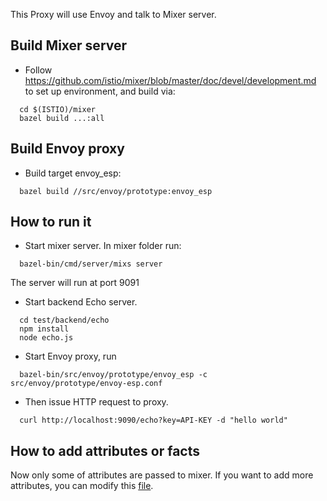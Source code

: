 
This Proxy will use Envoy and talk to Mixer server. 


## Build Mixer server

* Follow https://github.com/istio/mixer/blob/master/doc/devel/development.md to set up environment, and build via:

```
  cd $(ISTIO)/mixer
  bazel build ...:all
```
  
## Build Envoy proxy

* Build target envoy_esp:

```
  bazel build //src/envoy/prototype:envoy_esp
```

## How to run it

* Start mixer server. In mixer folder run:

```
  bazel-bin/cmd/server/mixs server
```
  
  The server will run at port 9091

* Start backend Echo server.

```
  cd test/backend/echo
  npm install
  node echo.js
```

* Start Envoy proxy, run

```
  bazel-bin/src/envoy/prototype/envoy_esp -c src/envoy/prototype/envoy-esp.conf
```
  
* Then issue HTTP request to proxy.

```
  curl http://localhost:9090/echo?key=API-KEY -d "hello world"
```

## How to add attributes or facts

Now only some of attributes are passed to mixer.  If you want to add more attributes, you can
modify this [file](https://gcp-apis.git.corp.google.com/esp/+/test/envoy-mixer/src/api_manager/mixer/mixer.cc).
